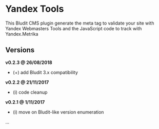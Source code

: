 Yandex Tools
============

This Bludit CMS plugin generate the meta tag to validate your site with Yandex Webmasters Tools and the JavaScript code to track with Yandex.Metrika

Versions
--------

**v0.2.3 @ 26/08/2018**
- (+) add Bludit 3.x compatibility

**v0.2.2 @ 21/11/2017**
- (i) code cleanup

**v0.2.1 @ 1/11/2017**
- (i) move on Bludit-like version enumeration

...

